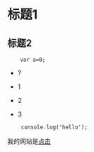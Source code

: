 # 标题1
## 标题2


        var a=0;
        
*  ?
*  1
*  2
*  3

        console.log('hello');

        
我的网站是[点击](www.4399.com)
